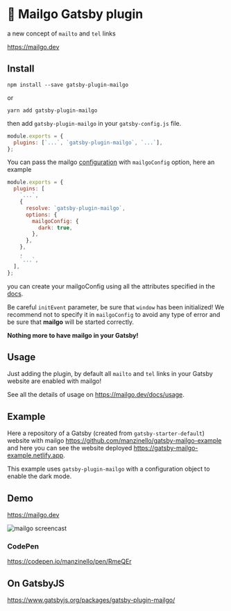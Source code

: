 # 💌 Mailgo Gatsby plugin

a new concept of `mailto` and `tel` links

<https://mailgo.dev>

## Install

```
npm install --save gatsby-plugin-mailgo
```

or

```
yarn add gatsby-plugin-mailgo
```

then add `gatsby-plugin-mailgo` in your `gatsby-config.js` file.

```js
module.exports = {
  plugins: [`...`, `gatsby-plugin-mailgo`, `...`],
};
```

You can pass the mailgo [configuration](https://mailgo.dev/docs/configuration) with `mailgoConfig` option, here an example

```js
module.exports = {
  plugins: [
    `...`,
    {
      resolve: `gatsby-plugin-mailgo`,
      options: {
        mailgoConfig: {
          dark: true,
        },
      },
    },
    ,
    `...`,
  ],
};
```

you can create your mailgoConfig using all the attributes specified in the [docs](https://mailgo.dev/docs/configuration).

Be careful `initEvent` parameter, be sure that `window` has been initialized! We recommend not to specify it in `mailgoConfig` to avoid any type of error and be sure that **mailgo** will be started correctly.

**Nothing more to have mailgo in your Gatsby!**

## Usage

Just adding the plugin, by default all `mailto` and `tel` links in your Gatsby website are enabled with mailgo!

See all the details of usage on https://mailgo.dev/docs/usage.

## Example

Here a repository of a Gatsby (created from `gatsby-starter-default`) website with mailgo <https://github.com/manzinello/gatsby-mailgo-example> and here you can see the website deployed <https://gatsby-mailgo-example.netlify.app>.

This example uses `gatsby-plugin-mailgo` with a configuration object to enable the dark mode.

## Demo

https://mailgo.dev

![mailgo screencast](https://github.com/manzinello/mailgo/raw/master/assets/video/mailgo.gif)

### CodePen

https://codepen.io/manzinello/pen/RmeQEr

## On GatsbyJS

https://www.gatsbyjs.org/packages/gatsby-plugin-mailgo/
